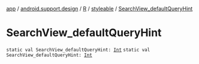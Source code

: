 [app](../../../index.md) / [android.support.design](../../index.md) / [R](../index.md) / [styleable](index.md) / [SearchView_defaultQueryHint](./-search-view_default-query-hint.md)

# SearchView_defaultQueryHint

`static val SearchView_defaultQueryHint: `[`Int`](https://kotlinlang.org/api/latest/jvm/stdlib/kotlin/-int/index.html)
`static val SearchView_defaultQueryHint: `[`Int`](https://kotlinlang.org/api/latest/jvm/stdlib/kotlin/-int/index.html)